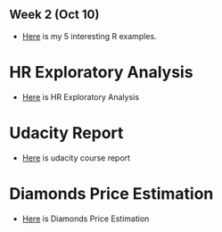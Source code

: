 ## Week 2 (Oct 10)

+ [Here](files/interesting_examples.html) is my 5 interesting R examples. 

# HR Exploratory Analysis
+ [Here](files/HR.html) is HR Exploratory Analysis 
# Udacity Report
+ [Here](files/Udactiy_Report.html) is udacity course report

# Diamonds Price Estimation
+ [Here](files/Diamonds_Price_Estimation.html) is  Diamonds Price Estimation

